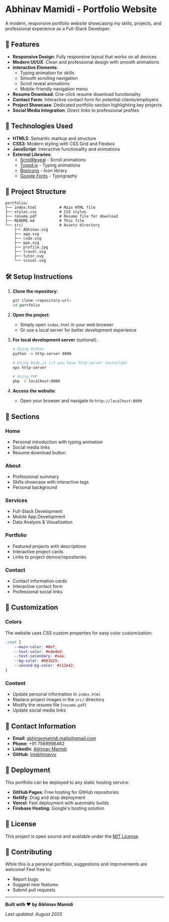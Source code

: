 # Abhinav Mamidi - Portfolio Website

A modern, responsive portfolio website showcasing my skills, projects, and professional experience as a Full-Stack Developer.

## 🌟 Features

- **Responsive Design**: Fully responsive layout that works on all devices
- **Modern UI/UX**: Clean and professional design with smooth animations
- **Interactive Elements**: 
  - Typing animation for skills
  - Smooth scrolling navigation
  - Scroll reveal animations
  - Mobile-friendly navigation menu
- **Resume Download**: One-click resume download functionality
- **Contact Form**: Interactive contact form for potential clients/employers
- **Project Showcase**: Dedicated portfolio section highlighting key projects
- **Social Media Integration**: Direct links to professional profiles

## 🚀 Technologies Used

- **HTML5**: Semantic markup and structure
- **CSS3**: Modern styling with CSS Grid and Flexbox
- **JavaScript**: Interactive functionality and animations
- **External Libraries**:
  - [ScrollReveal](https://scrollrevealjs.org/) - Scroll animations
  - [Typed.js](https://github.com/mattboldt/typed.js/) - Typing animations
  - [Boxicons](https://boxicons.com/) - Icon library
  - [Google Fonts](https://fonts.google.com/) - Typography

## 📁 Project Structure

```
portfolio/
├── index.html          # Main HTML file
├── styles.css          # CSS styles
├── resume.pdf          # Resume file for download
├── README.md           # This file
└── src/                # Assets directory
    ├── Abhinav.svg
    ├── app.svg
    ├── code.svg
    ├── ppe.svg
    ├── profile.jpg
    ├── travel.svg
    ├── tutor.svg
    └── visual.svg
```

## 🛠️ Setup Instructions

1. **Clone the repository**:
   ```bash
   git clone <repository-url>
   cd portfolio
   ```

2. **Open the project**:
   - Simply open `index.html` in your web browser
   - Or use a local server for better development experience

3. **For local development server** (optional):
   ```bash
   # Using Python
   python -m http.server 8000
   
   # Using Node.js (if you have http-server installed)
   npx http-server
   
   # Using PHP
   php -S localhost:8000
   ```

4. **Access the website**:
   - Open your browser and navigate to `http://localhost:8000`

## 📱 Sections

### Home
- Personal introduction with typing animation
- Social media links
- Resume download button

### About
- Professional summary
- Skills showcase with interactive tags
- Personal background

### Services
- Full-Stack Development
- Mobile App Development
- Data Analysis & Visualization

### Portfolio
- Featured projects with descriptions
- Interactive project cards
- Links to project demos/repositories

### Contact
- Contact information cards
- Interactive contact form
- Professional social links

## 🎨 Customization

### Colors
The website uses CSS custom properties for easy color customization:
```css
:root {
    --main-color: #0ef;
    --text-color: #ededed;
    --text-secondary: #aaa;
    --bg-color: #081b29;
    --second-bg-color: #112e42;
}
```

### Content
- Update personal information in `index.html`
- Replace project images in the `src/` directory
- Modify the resume file (`resume.pdf`)
- Update social media links

## 📧 Contact Information

- **Email**: abhinavmamidi.mails@gmail.com
- **Phone**: +91 7569998462
- **LinkedIn**: [Abhinav Mamidi](https://www.linkedin.com/in/abhinav-mamidi-in)
- **GitHub**: [Imabhinavvv](https://github.com/Imabhinavvv)

## 🚀 Deployment

This portfolio can be deployed to any static hosting service:

- **GitHub Pages**: Free hosting for GitHub repositories
- **Netlify**: Drag and drop deployment
- **Vercel**: Fast deployment with automatic builds
- **Firebase Hosting**: Google's hosting solution

## 📄 License

This project is open source and available under the [MIT License](LICENSE).

## 🤝 Contributing

While this is a personal portfolio, suggestions and improvements are welcome! Feel free to:
- Report bugs
- Suggest new features
- Submit pull requests

---

**Built with ❤️ by Abhinav Mamidi**

*Last updated: August 2025* 